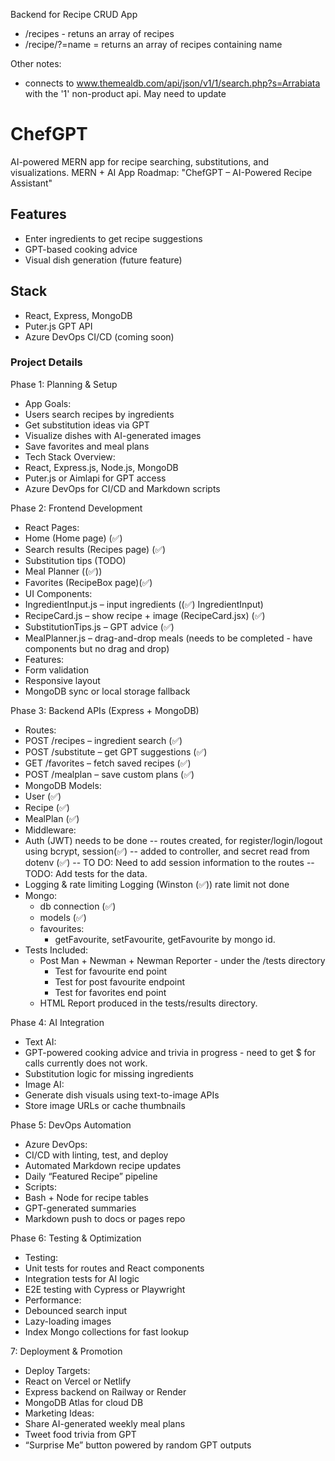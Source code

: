 Backend for Recipe CRUD App

- /recipes - retuns an array of recipes
- /recipe/?=name = returns an array of recipes containing name


Other notes:
- connects to www.themealdb.com/api/json/v1/1/search.php?s=Arrabiata with the '1' non-product api. 
May need to update


# ChefGPT

AI-powered MERN app for recipe searching, substitutions, and visualizations.
 MERN + AI App Roadmap: "ChefGPT – AI-Powered Recipe Assistant"

## Features

- Enter ingredients to get recipe suggestions
- GPT-based cooking advice
- Visual dish generation (future feature)

## Stack

- React, Express, MongoDB
- Puter.js GPT API
- Azure DevOps CI/CD (coming soon)


### Project Details
Phase 1: Planning & Setup
- App Goals:
- Users search recipes by ingredients
- Get substitution ideas via GPT
- Visualize dishes with AI-generated images
- Save favorites and meal plans
- Tech Stack Overview:
- React, Express.js, Node.js, MongoDB
- Puter.js or Aimlapi for GPT access
- Azure DevOps for CI/CD and Markdown scripts


Phase 2: Frontend Development
- React Pages:
- Home (Home page) (✅)
- Search results (Recipes page) (✅)
- Substitution tips (TODO)
- Meal Planner ((✅))
- Favorites (RecipeBox page)(✅)
- UI Components:
- IngredientInput.js – input ingredients ((✅) IngredientInput)
- RecipeCard.js – show recipe + image (RecipeCard.jsx) (✅)
- SubstitutionTips.js – GPT advice (✅)
- MealPlanner.js – drag-and-drop meals (needs to be completed - have components but no drag and drop)
- Features:
- Form validation
- Responsive layout
- MongoDB sync or local storage fallback


Phase 3: Backend APIs (Express + MongoDB)
- Routes:
- POST /recipes – ingredient search (✅)
- POST /substitute – get GPT suggestions (✅)
- GET /favorites – fetch saved recipes (✅)
- POST /mealplan – save custom plans (✅)
- MongoDB Models:
- User (✅)
- Recipe (✅)
- MealPlan (✅)
- Middleware:
- Auth (JWT) needs to be done
    -- routes created, for register/login/logout using bcrypt, session(✅)
        -- added to controller, and secret read from dotenv (✅)
    -- TO DO: Need to add session information to the routes 
    -- TODO: Add tests for the data.
- Logging & rate limiting Logging (Winston (✅)) rate limit not done
- Mongo:
    - db connection  (✅)
    - models (✅)
    - favourites:
        - getFavourite, setFavourite, getFavourite by mongo id.
- Tests Included:
    - Post Man + Newman + Newman Reporter - under the /tests directory
        - Test for favourite end point 
        - Test for post favourite endpoint
        - Test for favorites end point
    - HTML Report produced in the tests/results directory.
    
Phase 4: AI Integration
- Text AI:
- GPT-powered cooking advice and trivia in progress - need to get $ for calls currently does not work.
- Substitution logic for missing ingredients
- Image AI:
- Generate dish visuals using text-to-image APIs
- Store image URLs or cache thumbnails


Phase 5: DevOps Automation
- Azure DevOps:
- CI/CD with linting, test, and deploy
- Automated Markdown recipe updates
- Daily “Featured Recipe” pipeline
- Scripts:
- Bash + Node for recipe tables
- GPT-generated summaries
- Markdown push to docs or pages repo

Phase 6: Testing & Optimization
- Testing:
- Unit tests for routes and React components
- Integration tests for AI logic
- E2E testing with Cypress or Playwright
- Performance:
- Debounced search input
- Lazy-loading images
- Index Mongo collections for fast lookup

7: Deployment & Promotion
- Deploy Targets:
- React on Vercel or Netlify
- Express backend on Railway or Render
- MongoDB Atlas for cloud DB
- Marketing Ideas:
- Share AI-generated weekly meal plans
- Tweet food trivia from GPT
- “Surprise Me” button powered by random GPT outputs
